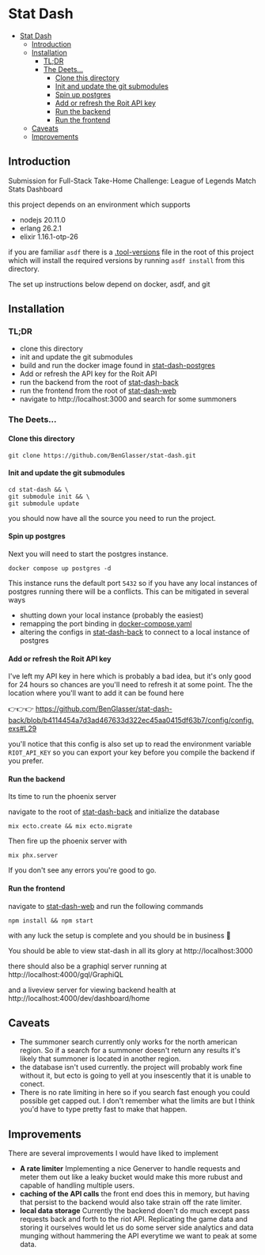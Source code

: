 # Stat Dash

- [Stat Dash](#stat-dash)
  - [Introduction](#introduction)
  - [Installation](#installation)
    - [TL;DR](#tldr)
    - [The Deets...](#the-deets)
      - [Clone this directory](#clone-this-directory)
      - [Init and update the git submodules](#init-and-update-the-git-submodules)
      - [Spin up postgres](#spin-up-postgres)
      - [Add or refresh the Roit API key](#add-or-refresh-the-roit-api-key)
      - [Run the backend](#run-the-backend)
      - [Run the frontend](#run-the-frontend)
  - [Caveats](#caveats)
  - [Improvements](#improvements)


## Introduction
Submission for Full-Stack Take-Home Challenge: League of Legends Match Stats Dashboard

this project depends on an environment which supports 
* nodejs 20.11.0
* erlang 26.2.1
* elixir 1.16.1-otp-26

if you are familiar `asdf` there is a [.tool-versions](./tool-versions) file in the root of this project which will install the required versions by running `asdf install` from this directory.

The set up instructions below depend on docker, asdf, and git 

## Installation
### TL;DR
 * clone this directory
 * init and update the git submodules
 * build and run the docker image found in [stat-dash-postgres](./stat-dash-postgres/)
 * Add or refresh the API key for the Roit API
 * run the backend from the root of [stat-dash-back](./stat-dash-back/)
 * run the frontend from the root of [stat-dash-web](./stat-dash-web/)
 * navigate to http://localhost:3000 and search for some summoners 


### The Deets...
#### Clone this directory 
```
git clone https://github.com/BenGlasser/stat-dash.git
```
#### Init and update the git submodules
```
cd stat-dash && \
git submodule init && \
git submodule update
```
you should now have all the source you need to run the project.

#### Spin up postgres
Next you will need to start the postgres instance.  
```
docker compose up postgres -d 
```
   This instance runs the default port `5432` so if you have any local instances of postgres running there will be a conflicts.  This can be mitigated in several ways
   * shutting down your local instance (probably the easiest)
   * remapping the port binding in [docker-compose.yaml](https://github.com/BenGlasser/stat-dash/blob/main/docker-compose.yaml#L20)
   * altering the configs in [stat-dash-back](./stat-dash-back) to connect to a local instance of postgres
#### Add or refresh the Roit API key 
I've left my API key in here which is probably a bad idea, but it's only good for 24 hours so chances are you'll need to refresh it at some point.  The the location where you'll want to add it can be found here  

 👉👉👉 https://github.com/BenGlasser/stat-dash-back/blob/b4114454a7d3ad467633d322ec45aa0415df63b7/config/config.exs#L29


you'll notice that this config is also set up to read the environment variable `RIOT_API_KEY` so you can export your key before you compile the backend if you prefer.

#### Run the backend
Its time to run the phoenix server 

navigate to the root of [stat-dash-back](./stat-dash-back) and initialize the database 
```
mix ecto.create && mix ecto.migrate
```
Then fire up the phoenix server with
```
mix phx.server
```

If you don't see any errors you're good to go.

#### Run the frontend

navigate to  [stat-dash-web](./stat-dash-web/) and run the following commands
```
npm install && npm start
```
with any luck the setup is complete and you should be in business 🤞

You should be able to view stat-dash in all its glory at http://localhost:3000

there should also be a graphiql server running at http://localhost:4000/gql/GraphiQL

and a liveview server for viewing backend health at http://localhost:4000/dev/dashboard/home

## Caveats
* The summoner search currently only works for the north american region.  So if a search for a summoner doesn't return any results it's likely that summoner is located in another region.
* the database isn't used currently.  the project will probably work fine without it, but ecto is going to yell at you insescently that it is unable to conect.
* There is no rate limiting in here so if you search fast enough you could possible get capped out.  I don't remember what the limits are but I think you'd have to type pretty fast to make that happen.

## Improvements
There are several improvements I would have liked to implement 
* **A rate limiter**  Implementing a nice Generver to handle requests and meter them out like a leaky bucket would make this more rubust and capable of handling multiple users.
* **caching of the API calls**  the front end does this in memory, but having that persist to the backend would also take strain off the rate limiter.
* **local data storage** Currently the backend doen't do much except pass requests back and forth to the riot API.  Replicating the game data and storing it ourselves would let us do some server side analytics and data munging without hammering the API everytime we want to peak at some data. 